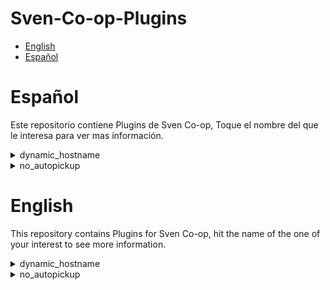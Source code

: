 # Sven-Co-op-Plugins

- [English](#english)
- [Español](#español)

# Español

Este repositorio contiene Plugins de Sven Co-op, Toque el nombre del que le interesa para ver mas información.

<details><summary>dynamic_hostname</summary>
<p>

  dynamic_hostname es un plugin que cambia dinamicamente el nombre de tu servidor dependiente de el mapa que se este jugando.
  
  Abra el archivo dynamic_hostname.as y modifique la linea 1 (iszConfigFile) cambielo a una ruta de su preferencia.
  
  cree un archivo de texto en la ruta que haya elegido y editelo de tal forma como se muestra en el ejemplo.
  
  Un simple espacio define que e lado izquierdo es el nombre del mapa actual y el lado derecho es el titulo a mostrar.

</p>
</details>

<details><summary>no_autopickup</summary>
<p>

  no_autopickup es un plugin que modifica los items en el momento en que un jugador quiere tomarlos, haciendo que estos deban presionar USE (e) para tomarlos.
  
</p>
</details>

# English

This repository contains Plugins for Sven Co-op, hit the name of the one of your interest to see more information.

<details><summary>dynamic_hostname</summary>
<p>

  dynamic_hostname is a plugin that changes dynamicaly the name of your server depending the map that is playing.
  
  Open the dynamic_hostname.as and modify the line 1 (iszConfigFile) change it for a path of your preference.

  Create a text file in the path set and edit it as it is shown in the example.
  
  A simple space defines the left side as the name of the current map and the right side as the title to show.

</p>
</details>

<details><summary>no_autopickup</summary>
<p>

  no_autopickup is a plugin that modify the items at the moment a player wants to pick up them, forcing them to press the USE (e) key to pick up.
  
</p>
</details>
